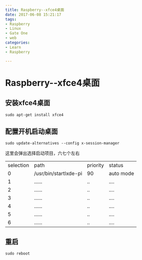 ```yaml
---
title: Raspberry--xfce4桌面
date: 2017-06-08 15:21:17
tags:
- Raspberry
- Linux
- Gate One
- web
categories:
- Learn
- Raspberry

---
```


# Raspberry--xfce4桌面

## 安装xfce4桌面

`sudo apt-get install xfce4`

## 配置开机启动桌面

`sudo update-alternatives --config x-session-manager`

这里会弹出选择启动项目，六七个左右

|   |   |   |   |
|:--|:--|:--|:--|
|selection|path|priority|status|
|0|/usr/bin/startlxde-pi|90|auto mode|
|1|......|..|....|
|2|......|..|....|
|3|......|..|....|
|4|......|..|....|
|5|......|..|....|
|6|......|..|....|

## 重启

`sudo reboot`
